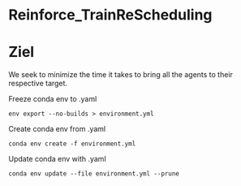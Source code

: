 # Reinforce_TrainReScheduling

# Ziel

We seek to minimize the time it takes to bring all the agents to their respective target.

Freeze conda env to .yaml

    env export --no-builds > environment.yml

Create conda env from .yaml

    conda env create -f environment.yml

Update conda env with .yaml

    conda env update --file environment.yml --prune
